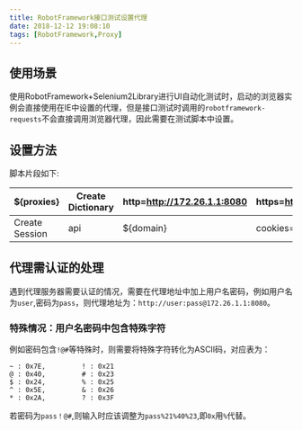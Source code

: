 ```yaml
---
title: RobotFramework接口测试设置代理
date: 2018-12-12 19:08:10
tags: [RobotFramework,Proxy]
---
```


## 使用场景

使用RobotFramework+Selenium2Library进行UI自动化测试时，启动的浏览器实例会直接使用在IE中设置的代理，但是接口测试时调用的`robotframework-requests`不会直接调用浏览器代理，因此需要在测试脚本中设置。

## 设置方法

脚本片段如下:


| ${proxies} | Create Dictionary | http=http://172.26.1.1:8080 | https=http://172.26.1.1:8080 |
| ------ | ------ | ------ | ------ |
| Create Session | api | ${domain} | cookies=${cookies} | proxies=${proxies}  |

## 代理需认证的处理
<!-- more -->
遇到代理服务器需要认证的情况，需要在代理地址中加上用户名密码，例如用户名为`user`,密码为`pass`，则代理地址为：`http://user:pass@172.26.1.1:8080`。

### 特殊情况：用户名密码中包含特殊字符

例如密码包含`!@#`等特殊时，则需要将特殊字符转化为ASCII码，对应表为：

```
~ : 0x7E,         ! : 0x21    
@ : 0x40,         # : 0x23  
$ : 0x24,         % : 0x25  
^ : 0x5E,         & : 0x26  
* : 0x2A,         ? : 0x3F   
```
若密码为`pass！@#`,则输入时应该调整为`pass%21%40%23`,即`0x`用`%`代替。
